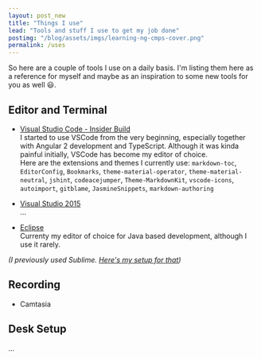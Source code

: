 ```yaml
---
layout: post_new
title: "Things I use"
lead: "Tools and stuff I use to get my job done"
postimg: "/blog/assets/imgs/learning-ng-cmps-cover.png"
permalink: /uses
---
```


So here are a couple of tools I use on a daily basis. I'm listing them here as a reference for myself and maybe as an inspiration to some new tools for you as well :smiley:.

## Editor and Terminal

- [Visual Studio Code - Insider Build](https://code.visualstudio.com/insiders)  
  I started to use VSCode from the very beginning, especially together with Angular 2 development and TypeScript. Although it was kinda painful initially, VSCode has become my editor of choice.  
  Here are the extensions and themes I currently use:
  `markdown-toc`, `EditorConfig`, `Bookmarks`, `theme-material-operator`, `theme-material-neutral`, `jshint`, `codeacejumper`, `Theme-MarkdownKit`, `vscode-icons`, `autoimport`, `gitblame`, `JasmineSnippets`, `markdown-authoring`
  
- [Visual Studio 2015](https://www.visualstudio.com/downloads/)  
   ...

- [Eclipse](http://www.eclipse.org/)  
   Currenty my editor of choice for Java based development, although I use it rarely.

_(I previously used Sublime. [Here's my setup for that](/blog/2013/04/my-sublimetext-setup/))_

## Recording

- Camtasia

## Desk Setup

...